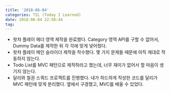 ```yaml
---
title: '2018-06-04'
categories: TIL (Today I Learned)
date: 2018-06-04 22:50:44
tag:
---
```


- 왓챠 플레이 헤더 영역 제작을 완료했다. Category 영역 API를 구할 수 없어서, Dummy Data를 제작한 뒤 각 각에 맞게 넣어줬다.
- 왓챠 플레이 메인 슬라이더 제작을 착수했다. 몇 가지 문제들 때문에 아직 제대로 작동하지 않는다.
- Todo List를 MVC 패턴으로 제작하라고 했는데, 너무 재미가 없어서 할 마음이 생기지 않는다.
- 달리와 철권 스쿼드 프로젝트를 진행했다. 내가 하드하게 작성한 코드를 달리가 MVC 패턴에 맞게 분리했다. 옆에서 구경했고, MVC를 배울 수 있었다.
